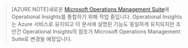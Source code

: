 > [AZURE.NOTE]새로운 [Microsoft Operations Management Suite](http://microsoft.com/oms)에 Operational Insights를 통합하기 위해 작업 중입니다. Operational Insights는 Azure 서비스로 유지되고 이 문서에 설명된 기능도 동일하게 유지되지만 조만간 Operational Insights의 참조가 Microsoft Operations Management Suite로 변경될 예정입니다.

<!---HONumber=August15_HO6-->